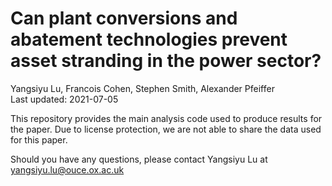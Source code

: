 # Can plant conversions and abatement technologies prevent asset stranding in the power sector?
Yangsiyu Lu, Francois Cohen, Stephen Smith, Alexander Pfeiffer  
Last updated: 2021-07-05

This repository provides the main analysis code used to produce results for the paper. Due to license protection, we are not able to share the data used for this paper.

Should you have any questions, please contact Yangsiyu Lu at yangsiyu.lu@ouce.ox.ac.uk

		
